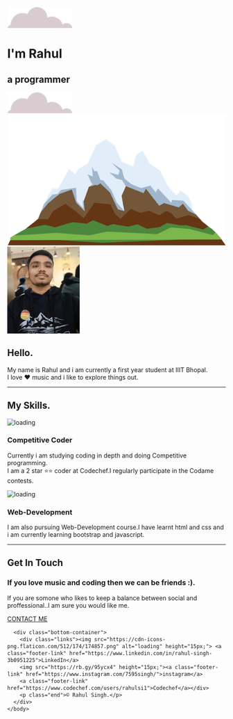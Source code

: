<!DOCTYPE html>
<html><head>
    <meta charset="utf-8">
    <title>BUKY</title>
    <link rel="stylesheet" href="css/styles.css">
    <link rel="icon" href="favicon.ico">
    <link rel="preconnect" href="https://fonts.googleapis.com">
<link rel="preconnect" href="https://fonts.gstatic.com" crossorigin>
<link href="https://fonts.googleapis.com/css2?family=Merriweather&family=Montserrat&family=Sacramento&display=swap" rel="stylesheet">
    </head>
    <body>
    <div class="top-container"><!--it is used to group the elements-->
       <img class="top-cloud" src="images/cloud.png">
        <h1>I'm Rahul</h1>
       <h2>a programmer</h2>
        <img class="bottom-cloud" src="images/cloud.png">
        <img src="images/mountain.png">
    </div><!--content division element-->
    <div class="middle-container">
        <div class="profile">
          <img class="profile" src="images/WhatsApp Imag2022-12-19 at 10.37.36.jpg" alt="image is loading" height="200px;">
          <h2>Hello.</h2>
          <p class="intro">My name is Rahul and i am currently a first year student at IIIT Bhopal.<br>I love ❤️ music and i like to explore things out.</p>
        </div>
        <hr>
        <div class="skills">
          <h2>My Skills.</h2>
          <div class="skill-row">
            <img class="cp" src="https://rb.gy/gzjbqp" alt="loading"  >
            <h3>Competitive Coder</h3>
            <p class="cp-text">Currently i am studying coding in depth and doing Competitive programming.<br>I am a 2 star ⭐⭐ coder at Codechef.I regularly participate in the Codame contests.</p>
          </div>
          <div class="skill-row">
            <img class="web" src="https://rb.gy/clzxlj" alt="loading" >
            <h3>Web-Development</h3>
            <p class="web-text">I am also pursuing Web-Development course.I have learnt html and css and i am currently learning bootstrap and javascript.</p>
          </div>
        </div>
        <hr>
        <div class="contact-me">
          <h2>Get In Touch</h2>
          <h3>If you love music and coding then we can be friends :).</h3>
          <p class="contact-message">If you are somone who likes to keep a balance between social and proffessional..I am sure you would like me.</p>
          <a class="btn" href="singh9rahul98@gmail.com">CONTACT ME</a>
        </div>
      </div>
      
      
      <div class="bottom-container">
        <div class="links"><img src="https://cdn-icons-png.flaticon.com/512/174/174857.png" alt="loading" height="15px;"> <a class="footer-link" href="https://www.linkedin.com/in/rahul-singh-3b0951225">LinkedIn</a>
        <img src="https://rb.gy/95ycx4" height="15px;"><a class="footer-link" href="https://www.instagram.com/7595singh/">instagram</a>
        <a class="footer-link" href="https://www.codechef.com/users/rahulsi1">Codechef</a></div>
        <p class="end">© Rahul Singh.</p>
      </div>
    </body>
</html> 
